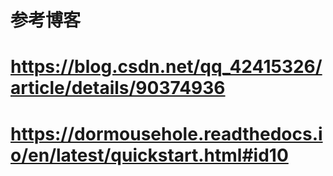# 参考博客
# https://blog.csdn.net/qq_42415326/article/details/90374936
# https://dormousehole.readthedocs.io/en/latest/quickstart.html#id10